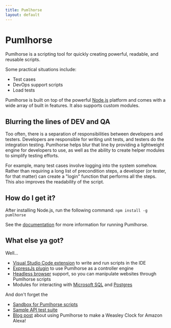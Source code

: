 ```yaml
---
title: Pumlhorse
layout: default
---
```


<div class="col-md-12">
<div class="box">

# Pumlhorse
Pumlhorse is a scripting tool for quickly creating powerful, readable, and reusable scripts.
    
Some practical situations include:

* Test cases
* DevOps support scripts
* Load tests
    
Pumlhorse is built on top of the powerful [Node.js](https://www.nodejs.org) platform and comes with a wide array of built in features. 
It also supports custom modules. 
    
## Blurring the lines of DEV and QA

Too often, there is a separation of responsibilities between developers and testers. Developers are responsible for writing unit tests,
and testers do the integration testing. Pumlhorse helps blur that line by providing a lightweight engine for developers to use, as well
as the ability to create helper modules to simplify testing efforts.

For example, many test cases involve logging into the system somehow. Rather than requiring a long list of precondition steps, 
a developer (or tester, for that matter) can create a "login" function that performs all the steps. This also improves the readability
of the script.

## How do I get it?

After installing Node.js, run the following command:
`npm install -g pumlhorse`
    
See the [documentation](/reference/engine/v2) for more information for running Pumlhorse.

## What else ya got?

Well...

* [Visual Studio Code extension](https://marketplace.visualstudio.com/items?itemName=mdickin.pumlhorse-vscode) to write and run scripts in the IDE
* [ExpressJs plugin](https://www.npmjs.com/package/pumlhorse-express) to use Pumlhorse as a controller engine
* [Headless browser](https://www.npmjs.com/package/pumlhorse-browser) support, so you can manipulate websites through Pumlhorse scripts
* Modules for interacting with [Microsoft SQL](https://www.npmjs.com/package/pumlhorse-mssql) and [Postgres](https://www.npmjs.com/package/pumlhorse-postgres)

And don't forget the

* [Sandbox for Pumlhorse scripts](https://pumlhorse.glitch.me/)
* [Sample API test suite](https://github.com/pumlhorse/sample-test-suite)
* [Blog post](http://mdickin.com/2017/04/30/writing-weasley-clock-with-alexa/) about using Pumlhorse to make a Weasley Clock for Amazon Alexa!

</div>
</div>